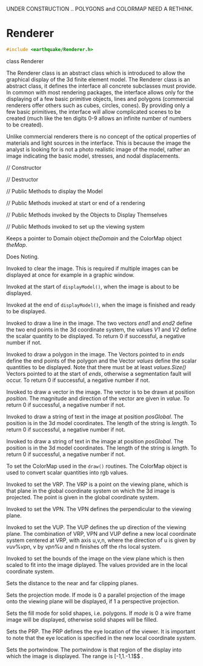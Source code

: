 UNDER CONSTRUCTION .. POLYGONS and COLORMAP NEED A RETHINK.


# Renderer 

```cpp
#include <earthquake/Renderer.h>
```



class Renderer







The Renderer class is an abstract class which is introduced to allow the
graphical display of the 3d finite element model. The Renderer class is
an abstract class, it defines the interface all concrete subclasses must
provide. In common with most rendering packages, the interface allows
only for the displaying of a few basic primitive objects, lines and
polygons (commercial renderers offer others such as cubes, circles,
cones). By providing only a few basic primitives, the interface will
allow complicated scenes to be created (much like the ten digits 0-9
allows an infinite number of numbers to be created).

Unlike commercial renderers there is no concept of the optical
properties of materials and light sources in the interface. This is
because the image the analyst is looking for is not a photo realistic
image of the model, rather an image indicating the basic model,
stresses, and nodal displacements.

// Constructor






// Destructor






// Public Methods to display the Model


// Public Methods invoked at start or end of a rendering










// Public Methods invoked by the Objects to Display Themselves


















// Public Methods invoked to set up the viewing system























Keeps a pointer to Domain object *theDomain* and the ColorMap object
*theMap*.




Does Noting.




Invoked to clear the image. This is required if multiple images can be
displayed at once for example in a graphic window.

Invoked at the start of `displayModel()`, when the image is about to be
displayed.

Invoked at the end of `displayModel()`, when the image is finished and
ready to be displayed.

Invoked to draw a line in the image. The two vectors *end1* and *end2*
define the two end points in the 3d coordinate system, the values *V1*
and *V2* define the scalar quantity to be displayed. To return $0$ if
successful, a negative number if not.

Invoked to draw a polygon in the image. The Vectors pointed to in *ends*
define the end points of the polygon and the Vector *values* define the
scalar quantities to be displayed. Note that there must be at least
*values.Size()* Vectors pointed to at the start of *ends*, otherwise a
segmentation fault will occur. To return $0$ if successful, a negative
number if not.

Invoked to draw a vector in the image. The vector is to be drawn at
position *position*. The magnitude and direction of the vector are given
in *value*. To return $0$ if successful, a negative number if not.

Invoked to draw a string of text in the image at position *posGlobal*.
The position is in the 3d model coordinates. The length of the string is
*length*. To return $0$ if successful, a negative number if not.

Invoked to draw a string of text in the image at position *posGlobal*.
The position is in the 3d model coordinates. The length of the string is
*length*. To return $0$ if successful, a negative number if not.

To set the ColorMap used in the `draw()` routines. The ColorMap object
is used to convert scalar quantities into rgb values.


Invoked to set the VRP. The VRP is a point on the viewing plane, which
is that plane in the global coordinate system on which the 3d image is
projected. The point is given in the global coordinate system.

Invoked to set the VPN. The VPN defines the perpendicular to the viewing
plane.

Invoked to set the VUP. The VUP defines the up direction of the viewing
plane. The combination of VRP, VPN and VUP define a new local coordinate
system centered at VRP, with axis u,v,n, where the direction of u is
given by $vuv \% vpn$, v by $vpn \% u$ and n finishes off the rhs local
system.

Invoked to set the bounds of the image on the view plane which is then
scaled to fit into the image diplayed. The values provided are in the
local coordinate system.

Sets the distance to the near and far clipping planes.

Sets the projection mode. If mode is $0$ a parallel projection of the
image onto the viewing plane will be displayed, if $1$ a perspective
projection.

Sets the fill mode for solid shapes, i.e. polygons. If *mode* is $0$ a
wire frame image will be displayed, otherwise solid shapes will be
filled.

Sets the PRP. The PRP defines the eye location of the viewer. It is
important to note that the eye location is specified in the new local
coordinate system.

Sets the portwindow. The portwindow is that region of the display into
which the image is displayed. The range is \[-1,1.-1.1$$
.
